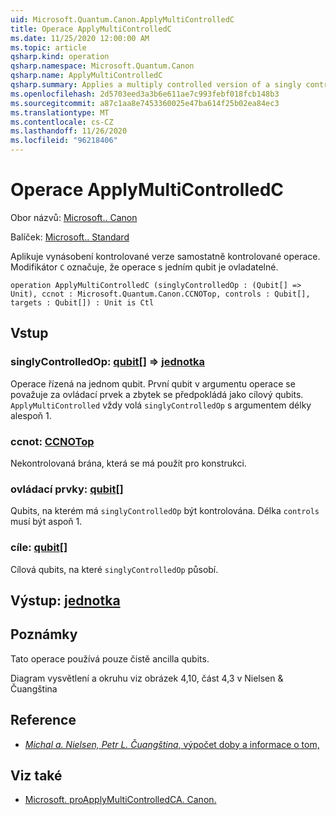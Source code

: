 ```yaml
---
uid: Microsoft.Quantum.Canon.ApplyMultiControlledC
title: Operace ApplyMultiControlledC
ms.date: 11/25/2020 12:00:00 AM
ms.topic: article
qsharp.kind: operation
qsharp.namespace: Microsoft.Quantum.Canon
qsharp.name: ApplyMultiControlledC
qsharp.summary: Applies a multiply controlled version of a singly controlled operation. The modifier `C` indicates that the single-qubit operation is controllable.
ms.openlocfilehash: 2d5703eed3a3b6e611ae7c993febf018fcb148b3
ms.sourcegitcommit: a87c1aa8e7453360025e47ba614f25b02ea84ec3
ms.translationtype: MT
ms.contentlocale: cs-CZ
ms.lasthandoff: 11/26/2020
ms.locfileid: "96218406"
---
```

# <a name="applymulticontrolledc-operation"></a>Operace ApplyMultiControlledC

Obor názvů: [Microsoft.. Canon](xref:Microsoft.Quantum.Canon)

Balíček: [Microsoft.. Standard](https://nuget.org/packages/Microsoft.Quantum.Standard)


Aplikuje vynásobení kontrolované verze samostatně kontrolované operace.
Modifikátor `C` označuje, že operace s jedním qubit je ovladatelné.

```qsharp
operation ApplyMultiControlledC (singlyControlledOp : (Qubit[] => Unit), ccnot : Microsoft.Quantum.Canon.CCNOTop, controls : Qubit[], targets : Qubit[]) : Unit is Ctl
```


## <a name="input"></a>Vstup

### <a name="singlycontrolledop--qubit--unit"></a>singlyControlledOp: [qubit](xref:microsoft.quantum.lang-ref.qubit)[] => [jednotka](xref:microsoft.quantum.lang-ref.unit) 

Operace řízená na jednom qubit.
První qubit v argumentu operace se považuje za ovládací prvek a zbytek se předpokládá jako cílový qubits.
`ApplyMultiControlled` vždy volá `singlyControlledOp` s argumentem délky alespoň 1.


### <a name="ccnot--ccnotop"></a>ccnot: [CCNOTop](xref:Microsoft.Quantum.Canon.CCNOTop)

Nekontrolovaná brána, která se má použít pro konstrukci.


### <a name="controls--qubit"></a>ovládací prvky: [qubit](xref:microsoft.quantum.lang-ref.qubit)[]

Qubits, na kterém má `singlyControlledOp` být kontrolována.
Délka `controls` musí být aspoň 1.


### <a name="targets--qubit"></a>cíle: [qubit](xref:microsoft.quantum.lang-ref.qubit)[]

Cílová qubits, na které `singlyControlledOp` působí.



## <a name="output--unit"></a>Výstup: [jednotka](xref:microsoft.quantum.lang-ref.unit)



## <a name="remarks"></a>Poznámky

Tato operace používá pouze čistě ancilla qubits.

Diagram vysvětlení a okruhu viz obrázek 4,10, část 4,3 v Nielsen & Čuangština

## <a name="references"></a>Reference

- [*Michal a. Nielsen, Petr L. Čuangština*, výpočet doby a informace o tom,](http://doi.org/10.1017/CBO9780511976667)

## <a name="see-also"></a>Viz také

- [Microsoft. proApplyMultiControlledCA. Canon.](xref:Microsoft.Quantum.Canon.ApplyMultiControlledCA)